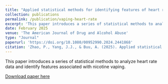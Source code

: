 ```yaml
---
title: "Applied statistical methods for identifying features of heart rate that are associated with nicotine vaping"
collection: publications
permalink: /publication/vaping-heart-rate
excerpt: 'This paper introduces a series of statistical methods to analyze heart rate data and identify features associated with nicotine vaping.'
date: February 2025
venue: 'The American Journal of Drug and Alcohol Abuse'
type: "Journal"
paperurl: 'https://doi.org/10.1080/00952990.2024.2441868'
citation: 'Zhao, P., Yang, J.J., & Buu, A. (2025). Applied statistical methods for identifying features of heart rate that are associated with nicotine vaping. The American Journal of Drug and Alcohol Abuse. https://doi.org/10.1080/00952990.2024.2441868'
---
```


This paper introduces a series of statistical methods to analyze heart rate data and identify features associated with nicotine vaping.
    
<a href="https://doi.org/10.1080/00952990.2024.2441868">Download paper here</a>
